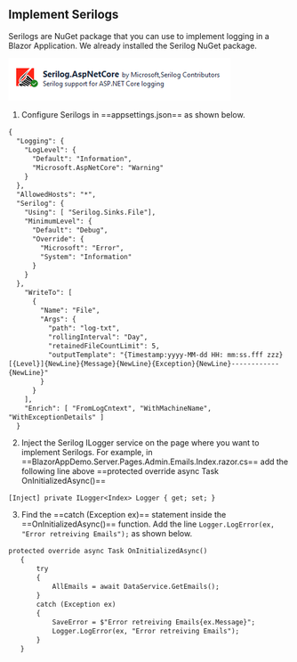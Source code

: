 ## Implement Serilogs

Serilogs are NuGet package that you can use to implement logging in a Blazor Application.
 We already installed the Serilog NuGet package.

![Create Project](img/Serilogs/01SeriNuGet.png)

1. Configure Serilogs in ==appsettings.json== as shown below.

```
{
  "Logging": {
    "LogLevel": {
      "Default": "Information",
      "Microsoft.AspNetCore": "Warning"
    }
  },
  "AllowedHosts": "*",
  "Serilog": {
    "Using": [ "Serilog.Sinks.File"],
    "MinimumLevel": {
      "Default": "Debug",
      "Override": {
        "Microsoft": "Error",
        "System": "Information"
      }
    }
  },
    "WriteTo": [
      {
        "Name": "File",
        "Args": {
          "path": "log-txt",
          "rollingInterval": "Day",
          "retainedFileCountLimit": 5,
          "outputTemplate": "{Timestamp:yyyy-MM-dd HH: mm:ss.fff zzz} [{Level}]{NewLine}{Message}{NewLine}{Exception}{NewLine}------------{NewLine}"
        }
      }
    ],
    "Enrich": [ "FromLogCntext", "WithMachineName", "WithExceptionDetails" ]
  }
```
2. Inject the Serilog ILogger service on the page where 
you want to implement Serilogs. For example, in ==BlazorAppDemo.Server.Pages.Admin.Emails.Index.razor.cs==
add the following line above ==protected override async Task OnInitializedAsync()==
```
[Inject] private ILogger<Index> Logger { get; set; }
```
3. Find the ==catch (Exception ex)== statement inside the ==OnInitializedAsync()== function.
 Add the line `Logger.LogError(ex, "Error retreiving Emails");` as shown below.
 ```
 protected override async Task OnInitializedAsync()
    {
        try
        {
            AllEmails = await DataService.GetEmails();
        }
        catch (Exception ex)
        {
            SaveError = $"Error retreiving Emails{ex.Message}";
            Logger.LogError(ex, "Error retreiving Emails");
        }
    }
 ```



 

